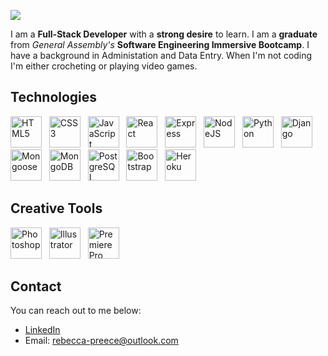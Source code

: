 <p>
  <img src="https://i.imgur.com/RsgIqjT.png" />
</p>

I am a **Full-Stack Developer** with a **strong desire** to learn. I am a **graduate** from _General Assembly's_ **Software Engineering Immersive Bootcamp**. I have a background in Administation and Data Entry. When I'm not coding I'm either crocheting or playing video games.

## Technologies

<p>
  <img src="https://raw.githubusercontent.com/danielcranney/readme-generator/main/public/icons/skills/html5-colored.svg" width="50" alt="HTML5" />
    &nbsp;
  <img src="https://raw.githubusercontent.com/danielcranney/readme-generator/main/public/icons/skills/css3-colored.svg" width="50px" alt="CSS3" />
    &nbsp;
  <img src="https://raw.githubusercontent.com/danielcranney/readme-generator/main/public/icons/skills/javascript-colored.svg" width="50" alt="JavaScript" />
    &nbsp;
  <img src="https://raw.githubusercontent.com/danielcranney/readme-generator/main/public/icons/skills/react-colored.svg" width="50" alt="React" />
    &nbsp;
  <img src="https://raw.githubusercontent.com/danielcranney/readme-generator/main/public/icons/skills/express-colored.svg" width="50" alt="Express" />
    &nbsp;
  <img src="https://raw.githubusercontent.com/danielcranney/readme-generator/main/public/icons/skills/nodejs-colored.svg" width="50" alt="NodeJS" />
    &nbsp;
  <img src="https://raw.githubusercontent.com/danielcranney/readme-generator/main/public/icons/skills/python-colored.svg" width="50" alt="Python" />
    &nbsp;
  <img src="https://raw.githubusercontent.com/danielcranney/readme-generator/main/public/icons/skills/django-colored.svg" width="50" alt="Django" />
    &nbsp;
  <img src="https://i.imgur.com/TiDUvti.png" width="50" alt="Mongoose" />
    &nbsp;
  <img src="https://raw.githubusercontent.com/danielcranney/readme-generator/main/public/icons/skills/mongodb-colored.svg" width="50" alt="MongoDB" />
    &nbsp;
  <img src="https://raw.githubusercontent.com/danielcranney/readme-generator/main/public/icons/skills/postgresql-colored.svg" width="50" alt="PostgreSQL" />
    &nbsp;
  <img src="https://raw.githubusercontent.com/danielcranney/readme-generator/main/public/icons/skills/bootstrap-colored.svg" width="50" alt="Bootstrap" />
    &nbsp;
  <img src="https://raw.githubusercontent.com/danielcranney/readme-generator/main/public/icons/skills/heroku-colored.svg" width="50" alt="Heroku" />
</p>

## Creative Tools
<p>
  <img src="https://raw.githubusercontent.com/danielcranney/readme-generator/main/public/icons/skills/photoshop-colored.svg" width="50" alt="Photoshop" />
    &nbsp;
  <img src="https://raw.githubusercontent.com/danielcranney/readme-generator/main/public/icons/skills/illustrator-colored.svg" width="50" alt="Illustrator" />
    &nbsp;
  <img src="https://raw.githubusercontent.com/danielcranney/readme-generator/main/public/icons/skills/premierepro-colored.svg" width="50" alt="Premiere Pro" />
</p>

## Contact
You can reach out to me below:  
- [LinkedIn](https://www.linkedin.com/in/rebecca--preece/)  
- Email: rebecca-preece@outlook.com

<!--
**becp12/becp12** is a ✨ _special_ ✨ repository because its `README.md` (this file) appears on your GitHub profile.

Here are some ideas to get you started:

- 🔭 I’m currently working on ...
- 🌱 I’m currently learning ...
- 🤔 I’m looking for help with ...
- 📫 How to reach me: ...
- 😄 Pronouns: ...
- ⚡ Fun fact: ...
-->
